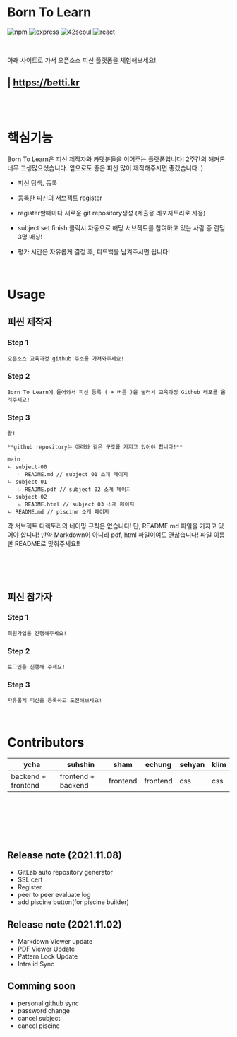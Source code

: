 # Born To Learn

![npm](https://img.shields.io/npm/v/npm?style=flat)
![express](https://img.shields.io/badge/-ExpressJs-232323?logo=express&logoColor=white&style=flat)
![42seoul](https://img.shields.io/badge/-42Seoul-325916?logo=42&logoColor=white&style=flat)
![react](https://img.shields.io/badge/-ReactJs-40AEF0?logo=react&logoColor=white&style=flat)

<br/>

아래 사이트로 가서 오픈소스 피신 플랫폼을 체험해보세요!

## | https://betti.kr

<br/>
<br/>

# 핵심기능

Born To Learn은 피신 제작자와 카뎃분들을 이어주는 플랫폼입니다! 2주간의 해커톤 너무 고생많으셨습니다. 앞으로도 좋은 피신 많이 제작해주시면 좋겠습니다 :)

- 피신 탐색, 등록

- 등록한 피신의 서브젝트 register

- register할때마다 새로운 git repository생성 (제출용 레포지토리로 사용)

- subject set finish 클릭시 자동으로 해당 서브젝트를 참여하고 있는 사람 중 랜덤 3명 매칭!

- 평가 시간은 자유롭게 결정 후, 피드백을 남겨주시면 됩니다!

<br>

# Usage

## 피씬 제작자

### Step 1

`오픈소스 교육과정 github 주소를 가져와주세요! `

### Step 2

`Born To Learn에 들어와서 피신 등록 ( + 버튼 )을 눌러서 교육과정 Github 레포를 올려주세요!`

### Step 3

`끝!`

```
**github repository는 아래와 같은 구조를 가지고 있어야 합니다!**

main
ㄴ subject-00
   ㄴ README.md // subject 01 소개 페이지
ㄴ subject-01
   ㄴ README.pdf // subject 02 소개 페이지
ㄴ subject-02
   ㄴ README.html // subject 03 소개 페이지
ㄴ README.md // piscine 소개 페이지
```

각 서브젝트 디렉토리의 네이밍 규칙은 없습니다! 단, README.md 파일을 가지고 있어야 합니다!
만약 Markdown이 아니라 pdf, html 파일이여도 괜찮습니다! 파일 이름만 README로 맞춰주세요!!

<br/>
<br/>
<br/>

## 피신 참가자

### Step 1

`회원가입을 진행해주세요!`

### Step 2

`로그인을 진행해 주세요!`

### Step 3

`자유롭게 피신을 등록하고 도전해보세요!`

<br>

# Contributors

| ycha               | suhshin            | sham     | echung   | sehyan | klim |
| ------------------ | ------------------ | -------- | -------- | ------ | ---- |
| backend + frontend | frontend + backend | frontend | frontend | css    | css  |

<br/>
<br/>
<br/>
<br/>
<br/>

## Release note (2021.11.08)

- GitLab auto repository generator
- SSL cert
- Register
- peer to peer evaluate log
- add piscine button(for piscine builder)

## Release note (2021.11.02)

- Markdown Viewer update
- PDF Viewer Update
- Pattern Lock Update
- Intra id Sync

## Comming soon

- personal github sync
- password change
- cancel subject
- cancel piscine
